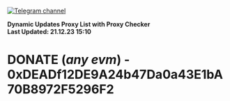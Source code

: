 [![Telegram channel](https://img.shields.io/endpoint?url=https://runkit.io/damiankrawczyk/telegram-badge/branches/master?url=https://t.me/n4z4v0d)](https://t.me/n4z4v0d) 

**Dynamic Updates Proxy List with Proxy Checker**  
**Last Updated: 21.12.23 15:10**

# DONATE (_any evm_) - 0xDEADf12DE9A24b47Da0a43E1bA70B8972F5296F2
